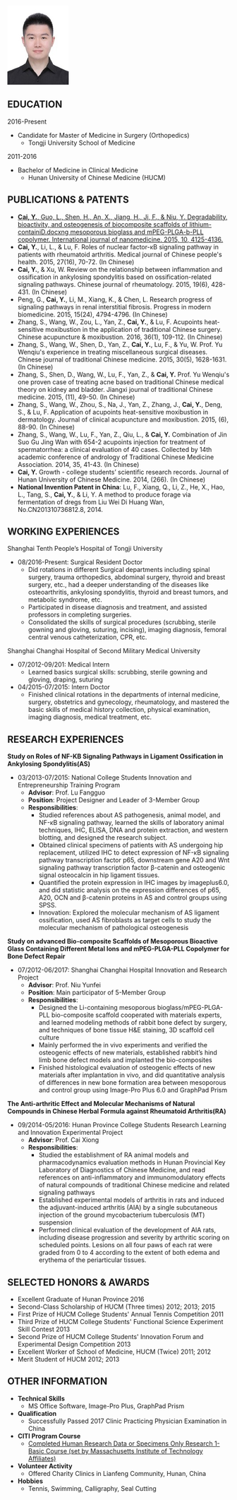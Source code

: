 ![Yanrong Cai](11.jpg)
## EDUCATION
2016-Present
- Candidate for Master of Medicine in Surgery (Orthopedics)
  - Tongji University School of Medicine

2011-2016
- Bachelor of Medicine in Clinical Medicine
  - Hunan University of Chinese Medicine (HUCM)

## PUBLICATIONS & PATENTS
- [**Cai, Y.**, Guo, L., Shen, H., An, X., Jiang, H., Ji, F., & Niu, Y. Degradability, bioactivity, and osteogenesis of biocomposite scaffolds of lithium-containiD.docxng mesoporous bioglass and mPEG-PLGA-b-PLL copolymer. International journal of nanomedicine. 2015, 10, 4125-4136.](Li-MBG.pdf) 
- **Cai, Y.**, Li, L., & Lu, F. Roles of nuclear factor-κB signaling pathway in patients with rheumatoid arthritis. Medical journal of Chinese people's health. 2015, 27(16), 70-72. (In Chinese)
- **Cai, Y.**, & Xu, W. Review on the relationship between inflammation and ossification in ankylosing spondylitis based on ossification-related signaling pathways. Chinese journal of rheumatology. 2015, 19(6), 428-431. (In Chinese)
- Peng, G., **Cai, Y.**, Li, M., Xiang, K., & Chen, L. Research progress of signaling pathways in renal interstitial fibrosis. Progress in modern biomedicine. 2015, 15(24), 4794-4796. (In Chinese)
- Zhang, S., Wang, W., Zou, L., Yan, Z., **Cai, Y.**, & Lu, F. Acupoints heat-sensitive moxibustion in the application of traditional Chinese surgery. Chinese acupuncture & moxibustion. 2016, 36(1), 109-112. (In Chinese)
- Zhang, S., Wang, W., Shen, D., Yan, Z., **Cai, Y.**, Lu, F., & Yu, W. Prof. Yu Wenqiu's experience in treating miscellaneous surgical diseases. Chinese journal of traditional Chinese medicine. 2015, 30(5), 1628-1631. (In Chinese)
- Zhang, S., Shen, D., Wang, W., Lu, F., Yan, Z., & **Cai, Y.** Prof. Yu Wenqiu's one proven case of treating acne based on traditional Chinese medical theory on kidney and bladder. Jiangxi journal of traditional Chinese medicine. 2015, (11), 49-50. (In Chinese)
- Zhang, S., Wang, W., Zhou, S., Na, J., Yan, Z., Zhang, J., **Cai, Y.**, Deng, S., & Lu, F. Application of acupoints heat-sensitive moxibustion in dermatology. Journal of clinical acupuncture and moxibustion. 2015, (6), 88-90. (In Chinese)
- Zhang, S., Wang, W., Lu, F., Yan, Z., Qiu, L., & **Cai, Y.** Combination of Jin Suo Gu Jing Wan with 654-2 acupoints injection for treatment of spermatorrhea: a clinical evaluation of 40 cases. Collected by 14th academic conference of andrology of Traditional Chinese Medicine Association. 2014, 35, 41-43. (In Chinese)
- **Cai, Y.** Growth - college students’ scientific research records. Journal of Hunan University of Chinese Medicine. 2014, (266). (In Chinese)
- **National Invention Patent in China**: Lu, F., Xiang, Q., Li, Z., He, X., Hao, L., Tang, S., **Cai, Y.**, & Li, Y. A method to produce forage via fermentation of dregs from Liu Wei Di Huang Wan, No.CN201310736812.8, 2014.

## WORKING EXPERIENCES
Shanghai Tenth People’s Hospital of Tongji University
- 08/2016-Present: Surgical Resident Doctor
  - Did rotations in different Surgical departments including spinal surgery, trauma orthopedics, abdominal surgery, thyroid and breast surgery, etc., had a deeper understanding of the diseases like osteoarthritis, ankylosing spondylitis, thyroid and breast tumors, and metabolic syndrome, etc. 
  - Participated in disease diagnosis and treatment, and assisted professors in completing surgeries.
  - Consolidated the skills of surgical procedures (scrubbing, sterile gowning and gloving, suturing, incising), imaging diagnosis, femoral central venous catheterization, CPR, etc.

Shanghai Changhai Hospital of Second Military Medical University       
- 07/2012-09/201: Medical Intern
  - Learned basics surgical skills: scrubbing, sterile gowning and gloving, draping, suturing
- 04/2015-07/2015: Intern Doctor                                                     
  - Finished clinical rotations in the departments of internal medicine, surgery, obstetrics and gynecology, rheumatology, and mastered the basic skills of medical history collection, physical examination, imaging diagnosis, medical treatment, etc. 

## RESEARCH EXPERIENCES
**Study on Roles of NF-ΚB Signaling Pathways in Ligament Ossification in Ankylosing Spondylitis(AS)**   

- 03/2013-07/2015: National College Students Innovation and Entrepreneurship Training Program
  - **Advisor**: Prof. Lu Fangguo
  - **Position**: Project Designer and Leader of 3-Member Group
  - **Responsibilities**: 
    - Studied references about AS pathogenesis, animal model, and NF-κB signaling pathway, learned the skills of laboratory animal techniques, IHC, ELISA, DNA and protein extraction, and western blotting, and designed the research subject.
    - Obtained clinical specimens of patients with AS undergoing hip replacement, utilized IHC to detect expression of NF-κB signaling pathway transcription factor p65, downstream gene A20 and Wnt signaling pathway transcription factor β-catenin and osteogenic signal osteocalcin in hip ligament tissues.
    - Quantified the protein expression in IHC images by imageplus6.0, and did statistic analysis on the expression differences of p65, A20, OCN and β-catenin proteins in AS and control groups using SPSS.
    - Innovation: Explored the molecular mechanism of AS ligament ossification, used AS fibroblasts as target cells to study the molecular mechanism of pathological osteogenesis

**Study on advanced Bio-composite Scaffolds of Mesoporous Bioactive Glass Containing Different Metal Ions and mPEG-PLGA-PLL Copolymer for Bone Defect Repair**             

- 07/2012-06/2017: Shanghai Changhai Hospital Innovation and Research Project
  - **Advisor**: Prof. Niu Yunfei
  - **Position**: Main participator of 5-Member Group
  - **Responsibilities**: 
    - Designed the Li-containing mesoporous bioglass/mPEG-PLGA-PLL bio-composite scaffold cooperated with materials experts, and learned modeling methods of rabbit bone defect by surgery, and techniques of bone tissue H&E staining, 3D scaffold cell culture 
    - Mainly performed the in vivo experiments and verified the osteogenic effects of new materials, established rabbit’s hind limb bone defect models and implanted the bio-composites
    - Finished histological evaluation of osteogenic effects of new materials after implantation in vivo, and did quantitative analysis of differences in new bone formation area between mesoporous and control group using Image-Pro Plus 6.0 and GraphPad Prism

**The Anti-arthritic Effect and Molecular Mechanisms of Natural Compounds in Chinese Herbal Formula against Rheumatoid Arthritis(RA)** 

- 09/2014-05/2016: Hunan Province College Students Research Learning and Innovation Experimental Project
  - **Advisor**: Prof. Cai Xiong
  - **Responsibilities**: 
    - Studied the establishment of RA animal models and pharmacodynamics evaluation methods in Hunan Provincial Key Laboratory of Diagnostics of Chinese Medicine, and read references on anti-inflammatory and immunomodulatory effects of natural compounds of traditional Chinese medicine and related signaling pathways
    - Established experimental models of arthritis in rats and induced the adjuvant-induced arthritis (AIA) by a single subcutaneous injection of the ground mycobacterium tuberculosis (MT) suspension 
    - Performed clinical evaluation of the development of AIA rats, including disease progression and severity by arthritic scoring on scheduled points. Lesions on all four paws of each rat were graded from 0 to 4 according to the extent of both edema and erythema of the periarticular tissues.

## SELECTED HONORS & AWARDS
- Excellent Graduate of Hunan Province 2016
- Second-Class Scholarship of HUCM (Three times) 2012; 2013; 2015
- First Prize of HUCM College Students' Annual Tennis Competition 2011
- Third Prize of HUCM College Students' Functional Science Experiment Skill Contest  2013
- Second Prize of HUCM College Students' Innovation Forum and Experimental Design Competition 2013
- Excellent Worker of School of Medicine, HUCM (Twice)  2011; 2012
- Merit Student of HUCM  2012; 2013    

## OTHER INFORMATION
- **Technical Skills** 
  - MS Office Software, Image-Pro Plus, GraphPad Prism
- **Qualification**
  - Successfully Passed 2017 Clinic Practicing Physician Examination in China
- **CITI Program Course**
  - [Completed Human Research Data or Specimens Only Research 1-Basic Course (set by Massachusetts Institute of Technology Affiliates)](certification.pdf)
- **Volunteer Activity**
  - Offered Charity Clinics in Lianfeng Community, Hunan, China
- **Hobbies**
  - Tennis, Swimming, Calligraphy, Seal Cutting




